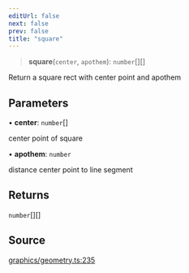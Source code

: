 ```yaml
---
editUrl: false
next: false
prev: false
title: "square"
---
```


> **square**(`center`, `apothem`): `number`[][]

Return a square rect with center point and apothem

## Parameters

• **center**: `number`[]

center point of square

• **apothem**: `number`

distance center point to line segment

## Returns

`number`[][]

## Source

[graphics/geometry.ts:235](https://github.com/dgmjs/dgmjs/blob/main/packages/core/src/graphics/geometry.ts#L235)
